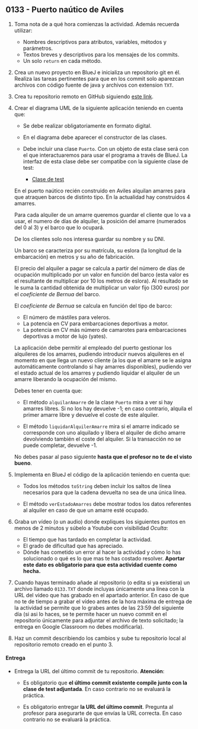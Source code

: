 ## 0133 - Puerto naútico de Aviles

1. Toma nota de a qué hora comienzas la actividad. Además recuerda utilizar:
   * Nombres descriptivos para atributos, variables, métodos y parámetros.
   * Textos breves y descriptivos para los mensajes de los commits.
   * Un solo `return` en cada método.

2. Crea un nuevo proyecto en BlueJ e inicializa un repositorio git en él. Realiza las tareas pertinentes para que en los commit solo aparezcan archivos con código fuente de java y archivos con extension `TXT`.

3. Crea tu repositorio remoto en GitHub siguiendo [este link](https://classroom.github.com/a/-ZN5GED0).

4. Crear el diagrama UML de la siguiente aplicación teniendo en cuenta que:

      - Se debe realizar obligatoriamente en formato digital. 
      - En el diagrama debe aparecer el constructor de las clases.
      - Debe incluir una clase `Puerto`. Con un objeto de esta clase será con el que interactuaremos para usar el programa a través de BlueJ. La interfaz de esta clase debe ser compatibe con la siguiente clase de test: 

          * [Clase de test](Actividad0133Test.java)

    En el puerto naútico recién construido en Aviles alquilan amarres para que atraquen barcos de distinto tipo. En la actualidad hay construidos 4 amarres. 

    Para cada alquiler de un amarre queremos guardar el cliente que lo va a usar, el numero de días de alquiler, la posición del amarre (numerados del 0 al 3) y el barco que lo ocupará. 

    De los clientes solo nos interesa guardar su nombre y su DNI.

    Un barco se caracteriza por su matrícula, su eslora (la longitud de la embarcación) en metros y su año de fabricación.

    El precio del alquiler a pagar se calcula a partir del número de días de ocupación multiplicado por un valor en función del  barco (esta valor es el resultante de multiplicar por 10 los metros de eslora). Al resultado se le suma la cantidad obtenida de multiplicar un valor ﬁjo (300 euros) por el _coeficiente de Bernua_ del barco. 

    El _coeficiente de Bernua_ se calcula en función del tipo de barco: 

    * El número de mástiles para veleros.
    * La potencia en CV para embarcaciones deportivas a motor.
    * La potencia en CV más número de camarotes para embarcaciones deportivas a motor de lujo (yates).

    La aplicación debe permitir al empleado del puerto gestionar los alquileres de los amarres, pudiendo introducir nuevos alquileres en el momento en que llega un nuevo cliente (a los que el amarre se le asigna automáticamente controlando si hay amarres disponibles), pudiendo ver el estado actual de los amarres y pudiendo liquidar el alquiler de un amarre liberando la ocupación del mismo.

    Debes tener en cuenta que:
    
    -  El método `alquilarAmarre` de la clase `Puerto` mira a ver si hay amarres libres. Si no los hay devuelve -1; en caso contrario, alquila el primer amarre libre y devuelve el coste de este alquiler.
    
    - El método `liquidarAlquilerAmarre` mira si el amarre indicado se corresponde con uno alquilado y libera el alquiler de dicho amarre devolviendo también el coste del alquiler. Si la transacción no se puede completar, devuelve -1.
    
    No debes pasar al paso siguiente __hasta que el profesor no te de el visto bueno__.
    
3. Implementa en BlueJ el código de la aplicación teniendo en cuenta que:

    - Todos los métodos `toString` deben incluir los saltos de línea necesarios para que la cadena devuelta no sea de una única línea.
    
    - El método `verEstadoAmarres` debe mostrar todos los datos referentes al alquiler en caso de que un amarre esté ocupado.

5. Graba un vídeo (o un audio) donde expliques los siguientes puntos en menos de 2 minutos y súbelo a Youtube con visibilidad *Oculta*:

    - El tiempo que has tardado en completar la actividad.
    - El grado de dificultad que has apreciado.
    - Dónde has cometido un error al hacer la actividad y cómo lo has solucionado o qué es lo que mas te has costado resolver. **Aportar este dato es obligatorio para que esta actividad cuente como hecha.**

5. Cuando hayas terminado añade al repositorio (o edita si ya existiera) un archivo llamado `0133.TXT` donde incluyas únicamente una línea con la URL del vídeo que has grabado en el apartado anterior. En caso de que no te de tiempo a grabar el vídeo antes de la hora máxima de entrega de la actividad se permite que lo grabes antes de las 23:59 del siguiente día (si asi lo haces, se te permite hacer un nuevo commit en el repositorio únicamente para adjuntar el archivo de texto solicitado; la entrega en Google Classroom no debes modificarla).

6. Haz un commit describiendo los cambios y sube tu repositorio local al repositorio remoto creado en el punto 3.

#### Entrega

* Entrega la URL del último commit de tu repositorio. __Atención__: 

  * Es obligatorio que __el último commit existente compile junto con la clase de test adjuntada__. En caso contrario no se evaluará la práctica.
  
  * Es obligatorio entregar __la URL del último commit__. Pregunta al profesor para asegurarte de que envías la URL correcta. En caso contrario no se evaluará la práctica.


